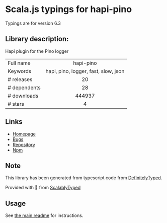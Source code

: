 
# Scala.js typings for hapi-pino

Typings are for version 6.3

## Library description:
Hapi plugin for the Pino logger

|                    |                 |
| ------------------ | :-------------: |
| Full name          | hapi-pino |
| Keywords           | hapi, pino, logger, fast, slow, json |
| # releases         | 20 |
| # dependents       | 28 |
| # downloads        | 444937 |
| # stars            | 4 |

## Links
- [Homepage](https://github.com/pinojs/hapi-pino#readme)
- [Bugs](https://github.com/pinojs/hapi-pino/issues)
- [Repository](https://github.com/pinojs/hapi-pino)
- [Npm](https://www.npmjs.com/package/hapi-pino)
    


## Note
This library has been generated from typescript code from [DefinitelyTyped](https://definitelytyped.org).

Provided with :purple_heart: from [ScalablyTyped](https://github.com/oyvindberg/ScalablyTyped)

## Usage
See [the main readme](../../readme.md) for instructions.


